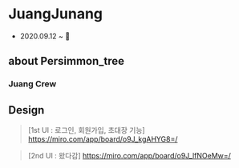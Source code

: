 # JuangJunang
- 2020.09.12 ~ 🧡

## about Persimmon_tree


### Juang Crew 

## Design
>[1st UI : 로그인, 회원가입, 초대장 기능]
https://miro.com/app/board/o9J_kgAHYG8=/

>[2nd UI : 왔다감]
https://miro.com/app/board/o9J_lfNOeMw=/
